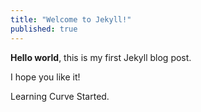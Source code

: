 ```yaml
---
title: "Welcome to Jekyll!"
published: true
---
```


**Hello world**, this is my first Jekyll blog post.

I hope you like it!

Learning Curve Started.
